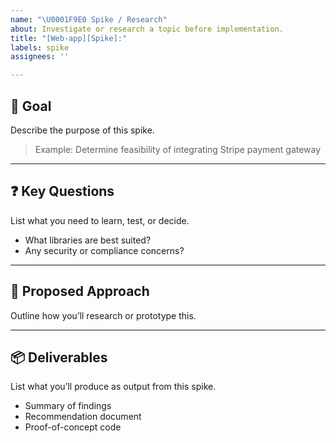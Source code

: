 ```yaml
---
name: "\U0001F9E0 Spike / Research"
about: Investigate or research a topic before implementation.
title: "[Web-app][Spike]:"
labels: spike
assignees: ''

---
```


## 🎯 Goal
Describe the purpose of this spike.

> Example: Determine feasibility of integrating Stripe payment gateway

---

## ❓ Key Questions
List what you need to learn, test, or decide.

- What libraries are best suited?
- Any security or compliance concerns?

---

## 🧭 Proposed Approach
Outline how you’ll research or prototype this.

---

## 📦 Deliverables
List what you’ll produce as output from this spike.

- Summary of findings  
- Recommendation document  
- Proof-of-concept code
